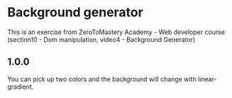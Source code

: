 # Background generator

This is an exercise from ZeroToMastery Academy - Web developer course (section10 - Dom manipulation, video4 - Background Generator)

## 1.0.0
You can pick up two colors and the background will change with linear-gradient.
